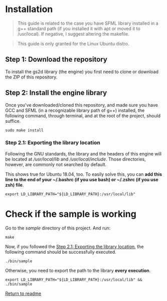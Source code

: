 # Installation

> This guide is related to the case you have SFML library installed in a
g++ standard path (if you installed it with apt or moved it to /usr/local).
If negative, I suggest altering the makefile.

> This guide is only granted for the Linux Ubuntu distro.

## Step 1: Download the repository
To install the gs2d library (the engine) you first need to clone or download the
ZIP of this repository.

## Step 2: Install the engine library

Once you've downloaded/cloned this repository, and made sure you have GCC and
SFML (in a recognizable library path of g++) installed, the following command,
through terminal, and at the root of the project, should suffice.

```
sudo make install
```

### Step 2.1: Exporting the library location

Following the GNU standards, the library and the headers of this engine will be
located at */usr/local/lib* and */usr/local/include*. Those directories,
however, are commonly not searched by default.

This shows true for Ubuntu 18.04, too. To easily solve this, you can
**add this line to the end of your ~/.bashrc (if you use bash) or ~/.zshrc
(if you use zsh) file**.

```
export LD_LIBRARY_PATH="${LD_LIBRARY_PATH}:/usr/local/lib"
```

# Check if the sample is working

Go to the *sample* directory of this project. And run:

```
make
```

Now, if you followed the [Step 2.1: Exporting the library location](https://github.com/murilobnt/gs2d_engine#step-2.1:-exporting-the-library-location),
the following command should be successfully executed.

```
./bin/sample
```

Otherwise, you need to export the path to the library **every execution**.

```
export LD_LIBRARY_PATH="${LD_LIBRARY_PATH}:/usr/local/lib" && ./bin/sample
```

[Return to readme](https://github.com/murilobnt/gs2d_engine#installation)
